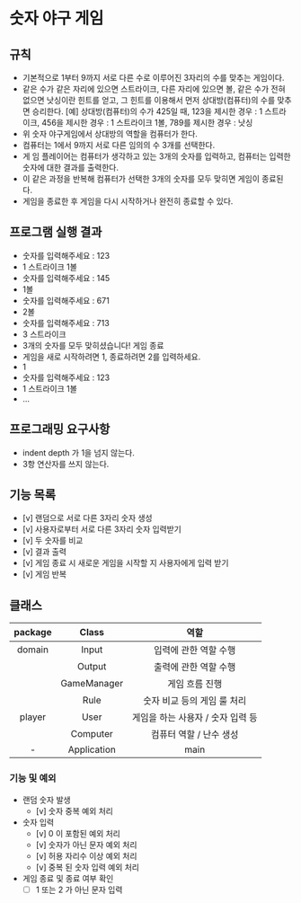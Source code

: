 # 숫자 야구 게임

## 규칙

- 기본적으로 1부터 9까지 서로 다른 수로 이루어진 3자리의 수를 맞추는 게임이다.
- 같은 수가 같은 자리에 있으면 스트라이크, 다른 자리에 있으면 볼, 같은 수가 전혀 없으면 
  낫싱이란 힌트를 얻고, 그 힌트를 이용해서 먼저 상대방(컴퓨터)의 수를 맞추면 승리한다.
  [예] 상대방(컴퓨터)의 수가 425일 때, 123을 제시한 경우 : 1 스트라이크, 
  456을 제시한 경우 : 1 스트라이크 1볼, 789를 제시한 경우 : 낫싱
- 위 숫자 야구게임에서 상대방의 역할을 컴퓨터가 한다. 
- 컴퓨터는 1에서 9까지 서로 다른 임의의 수 3개를 선택한다. 
- 게 임 플레이어는 컴퓨터가 생각하고 있는 3개의 숫자를 입력하고, 컴퓨터는 입력한 숫자에 대한 결과를 출력한다.
- 이 같은 과정을 반복해 컴퓨터가 선택한 3개의 숫자를 모두 맞히면 게임이 종료된다. 
- 게임을 종료한 후 게임을 다시 시작하거나 완전히 종료할 수 있다.

## 프로그램 실행 결과
- 숫자를 입력해주세요 : 123 
- 1 스트라이크 1볼
- 숫자를 입력해주세요 : 145 
- 1볼
- 숫자를 입력해주세요 : 671 
- 2볼
- 숫자를 입력해주세요 : 713
- 3 스트라이크
- 3개의 숫자를 모두 맞히셨습니다! 게임 종료
- 게임을 새로 시작하려면 1, 종료하려면 2를 입력하세요. 
- 1
- 숫자를 입력해주세요 : 123
- 1 스트라이크 1볼
- ...

## 프로그래밍 요구사항
- indent depth 가 1을 넘지 않는다.
- 3항 연산자를 쓰지 않는다.

## 기능 목록
- [v] 랜덤으로 서로 다른 3자리 숫자 생성
- [v] 사용자로부터 서로 다른 3자리 숫자 입력받기
- [v] 두 숫자를 비교
- [v] 결과 출력
- [v] 게임 종료 시 새로운 게임을 시작할 지 사용자에게 입력 받기
- [v] 게임 반복

## 클래스
| package | Class | 역할 
|:---:|:---:|:---:
|domain | Input | 입력에 관한 역할 수행
| |Output | 출력에 관한 역할 수행
| | GameManager | 게임 흐름 진행
| | Rule | 숫자 비교 등의 게임 룰 처리
|player | User | 게임을 하는 사용자 / 숫자 입력 등
| |Computer | 컴퓨터 역할 / 난수 생성
| - | Application | main


### 기능 및 예외
- 랜덤 숫자 발생
  - [v] 숫자 중복 예외 처리
- 숫자 입력 
  - [v] 0 이 포함된 예외 처리
  - [v] 숫자가 아닌 문자 예외 처리
  - [v] 허용 자리수 이상 예외 처리
  - [v] 중복 된 숫자 입력 예외 처리
- 게임 종료 및 종료 여부 확인
  - [ ] 1 또는 2 가 아닌 문자 입력

